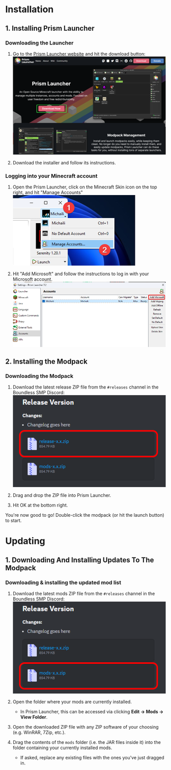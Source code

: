 # Installation

## 1. Installing Prism Launcher

### Downloading the Launcher

1. Go to the [Prism Launcher website](https://prismlauncher.org/) and hit the
   download button:\
   ![Screenshot of the Prism Launcher website, highlighting the download button](./prism_download_button.png)

2. Download the installer and follow its instructions.

### Logging into your Minecraft account

1. Open the Prism Launcher, click on the Minecraft Skin icon on the top right,
   and hit "Manage Accounts"\
  ![Screenshot of the Prism Launcher](./prism_manage_accounts.png)

2. Hit "Add Microsoft" and follow the instructions to log in with your
   Microsoft account.\
  ![Screenshot of the Prism Launcher](./prism_add_account.png)

## 2. Installing the Modpack

### Downloading the Modpack

1. Download the latest release ZIP file from the `#releases` channel in the Boundless SMP Discord:\
   ![Screenshot of a Discord message with 2 attachments, highlighting the attachment labeled release-x.x.zip](./discord_download_release.png)
   
2. Drag and drop the ZIP file into Prism Launcher.

3. Hit OK at the bottom right.

You're now good to go! Double-click the modpack (or hit the launch button) to start.

# Updating

## 1. Downloading And Installing Updates To The Modpack

### Downloading & installing the updated mod list

1. Download the latest mods ZIP file from the `#releases` channel in the Boundless SMP Discord:\
   ![Screenshot of a Discord message with 2 attachments, highlighting the attachment labeled mods-x.x.zip](./discord_download_update.png)

2. Open the folder where your mods are currently installed. 
    - In Prism Launcher, this can be accessed via clicking **Edit -> Mods -> View Folder**.

3. Open the downloaded ZIP file with any ZIP software of your choosing (e.g. WinRAR, 7Zip, etc.).

4. Drag the contents of the `mods` folder (i.e. the JAR files inside it) into the folder containing your currently installed mods.  
    - If asked, replace any existing files with the ones you've just dragged in.
